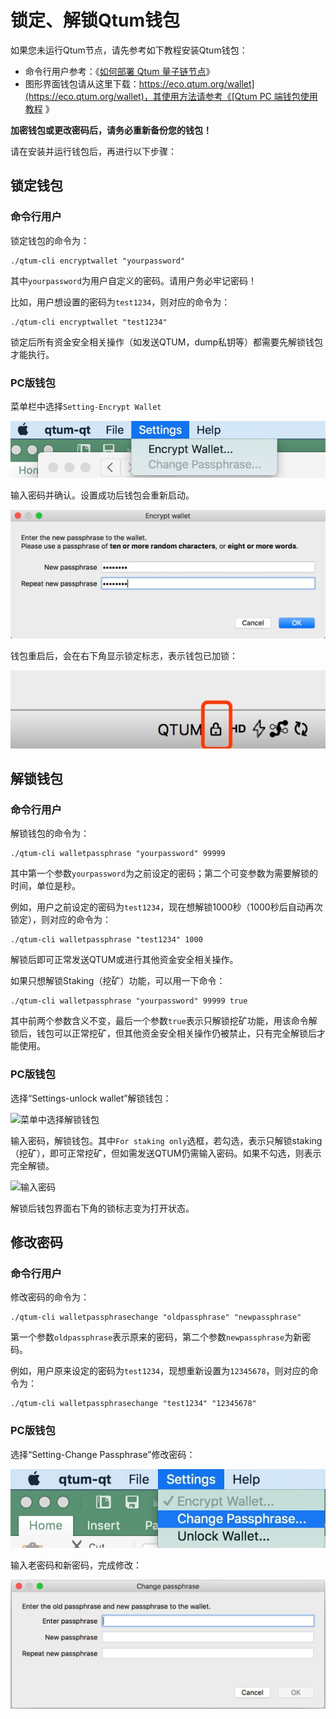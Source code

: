 # 锁定、解锁Qtum钱包

如果您未运行Qtum节点，请先参考如下教程安装Qtum钱包：

* 命令行用户参考：《[如何部署 Qtum 量子链节点](../Guidance-of-Qtum-Deployment-and-RPC-Settings.md)》
* 图形界面钱包请从这里下载：[https://eco.qtum.org/wallet](https://eco.qtum.org/wallet)，其使用方法请参考《[Qtum PC 端钱包使用教程](../Qtum-Wallet-Tutorial/README.md)
》

**加密钱包或更改密码后，请务必重新备份您的钱包！**

请在安装并运行钱包后，再进行以下步骤：

## 锁定钱包

### 命令行用户

锁定钱包的命令为：

```
./qtum-cli encryptwallet "yourpassword"
```

其中`yourpassword`为用户自定义的密码。请用户务必牢记密码！

比如，用户想设置的密码为`test1234`，则对应的命令为：

```
./qtum-cli encryptwallet "test1234"
```


锁定后所有资金安全相关操作（如发送QTUM，dump私钥等）都需要先解锁钱包才能执行。

### PC版钱包

菜单栏中选择`Setting-Encrypt Wallet`

![选择加密钱包](choose-encrypt.jpeg)

输入密码并确认。设置成功后钱包会重新启动。

![输入钱包密码](enter-password.jpeg)

钱包重启后，会在右下角显示锁定标志，表示钱包已加锁：

![锁定状态](wallet-locked.jpeg)

## 解锁钱包

### 命令行用户

解锁钱包的命令为：

```
./qtum-cli walletpassphrase "yourpassword" 99999
```

其中第一个参数`yourpassword`为之前设定的密码；第二个可变参数为需要解锁的时间，单位是秒。

例如，用户之前设定的密码为`test1234`，现在想解锁1000秒（1000秒后自动再次锁定），则对应的命令为：

```
./qtum-cli walletpassphrase "test1234" 1000
```


解锁后即可正常发送QTUM或进行其他资金安全相关操作。

如果只想解锁Staking（挖矿）功能，可以用一下命令：

```
./qtum-cli walletpassphrase "yourpassword" 99999 true
```

其中前两个参数含义不变，最后一个参数`true`表示只解锁挖矿功能，用该命令解锁后，钱包可以正常挖矿，但其他资金安全相关操作仍被禁止，只有完全解锁后才能使用。

### PC版钱包

选择“Settings-unlock wallet”解锁钱包：

![菜单中选择解锁钱包](https://s.qtum.site/uploads/c0fbf6583794c8ecb91532dbeec4f9c7.jpeg)

输入密码，解锁钱包。其中`For staking only`选框，若勾选，表示只解锁staking（挖矿），即可正常挖矿，但如需发送QTUM仍需输入密码。如果不勾选，则表示完全解锁。

![输入密码](https://s.qtum.site/uploads/65996de583f1e099360cbbbbdbba48d8.jpeg)

解锁后钱包界面右下角的锁标志变为打开状态。

## 修改密码

### 命令行用户

修改密码的命令为：

```
./qtum-cli walletpassphrasechange "oldpassphrase" "newpassphrase"
```

第一个参数`oldpassphrase`表示原来的密码，第二个参数`newpassphrase`为新密码。

例如，用户原来设定的密码为`test1234`，现想重新设置为`12345678`，则对应的命令为：

```
./qtum-cli walletpassphrasechange "test1234" "12345678"
```

### PC版钱包

选择“Setting-Change Passphrase”修改密码：

![选择修改密码](click-changepass.jpeg)

输入老密码和新密码，完成修改：

![修改密码](enter-new-password.jpeg)

